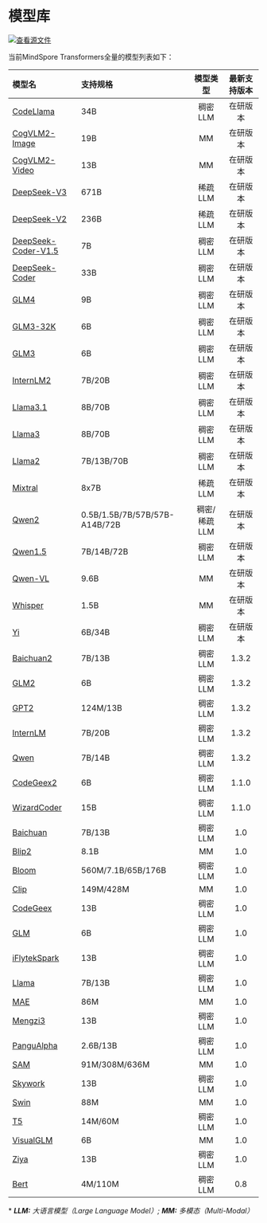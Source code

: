 # 模型库

[![查看源文件](https://mindspore-website.obs.cn-north-4.myhuaweicloud.com/website-images/r2.6.0/resource/_static/logo_source.svg)](https://gitee.com/mindspore/docs/blob/r2.6.0/docs/mindformers/docs/source_zh_cn/start/models.md)

当前MindSpore Transformers全量的模型列表如下：

| 模型名                                                                                                     | 支持规格                          |     模型类型     | 最新支持版本 |
|:--------------------------------------------------------------------------------------------------------|:------------------------------|:------------:|:------:|
| [CodeLlama](https://gitee.com/mindspore/mindformers/blob/r1.5.0/docs/model_cards/codellama.md)             | 34B                           |    稠密LLM     |  在研版本  |
| [CogVLM2-Image](https://gitee.com/mindspore/mindformers/blob/r1.5.0/docs/model_cards/cogvlm2_image.md)     | 19B                           |      MM      |  在研版本  |
| [CogVLM2-Video](https://gitee.com/mindspore/mindformers/blob/r1.5.0/docs/model_cards/cogvlm2_video.md)     | 13B                           |      MM      |  在研版本  |
| [DeepSeek-V3](https://gitee.com/mindspore/mindformers/tree/r1.5.0/research/deepseek3)                      | 671B                          |    稀疏LLM     |  在研版本  |
| [DeepSeek-V2](https://gitee.com/mindspore/mindformers/tree/r1.5.0/research/deepseek2)                      | 236B                          |    稀疏LLM     |  在研版本  |
| [DeepSeek-Coder-V1.5](https://gitee.com/mindspore/mindformers/tree/r1.5.0/research/deepseek1_5)            | 7B                            |    稠密LLM     |  在研版本  |
| [DeepSeek-Coder](https://gitee.com/mindspore/mindformers/tree/r1.5.0/research/deepseek)                    | 33B                           |    稠密LLM     |  在研版本  |
| [GLM4](https://gitee.com/mindspore/mindformers/blob/r1.5.0/docs/model_cards/glm4.md)                       | 9B                            |    稠密LLM     |  在研版本  |
| [GLM3-32K](https://gitee.com/mindspore/mindformers/tree/r1.5.0/research/glm32k)                            | 6B                            |    稠密LLM     |  在研版本  |
| [GLM3](https://gitee.com/mindspore/mindformers/blob/r1.5.0/docs/model_cards/glm3.md)                       | 6B                            |    稠密LLM     |  在研版本  |
| [InternLM2](https://gitee.com/mindspore/mindformers/tree/r1.5.0/research/internlm2)                        | 7B/20B                        |    稠密LLM     |  在研版本  |
| [Llama3.1](https://gitee.com/mindspore/mindformers/tree/r1.5.0/research/llama3_1)                          | 8B/70B                        |    稠密LLM     |  在研版本  |
| [Llama3](https://gitee.com/mindspore/mindformers/tree/r1.5.0/research/llama3)                              | 8B/70B                        |    稠密LLM     |  在研版本  |
| [Llama2](https://gitee.com/mindspore/mindformers/blob/r1.5.0/docs/model_cards/llama2.md)                   | 7B/13B/70B                    |    稠密LLM     |  在研版本  |
| [Mixtral](https://gitee.com/mindspore/mindformers/tree/r1.5.0/research/mixtral)                            | 8x7B                          |    稀疏LLM     |  在研版本  |
| [Qwen2](https://gitee.com/mindspore/mindformers/tree/r1.5.0/research/qwen2)                                | 0.5B/1.5B/7B/57B/57B-A14B/72B |   稠密/稀疏LLM   |  在研版本  |
| [Qwen1.5](https://gitee.com/mindspore/mindformers/tree/r1.5.0/research/qwen1_5)                            | 7B/14B/72B                    |    稠密LLM     |  在研版本  |
| [Qwen-VL](https://gitee.com/mindspore/mindformers/tree/r1.5.0/research/qwenvl)                             | 9.6B                          |      MM      |  在研版本  |
| [Whisper](https://gitee.com/mindspore/mindformers/blob/r1.5.0/docs/model_cards/whisper.md)                 | 1.5B                          |      MM      |  在研版本  |
| [Yi](https://gitee.com/mindspore/mindformers/tree/r1.5.0/research/yi)                                      | 6B/34B                        |    稠密LLM     |  在研版本  |
| [Baichuan2](https://gitee.com/mindspore/mindformers/blob/r1.3.0/research/baichuan2/baichuan2.md)        | 7B/13B                        |    稠密LLM     | 1.3.2  |
| [GLM2](https://gitee.com/mindspore/mindformers/blob/r1.3.0/docs/model_cards/glm2.md)                    | 6B                            |    稠密LLM     | 1.3.2  |
| [GPT2](https://gitee.com/mindspore/mindformers/blob/r1.3.0/docs/model_cards/gpt2.md)                    | 124M/13B                      |    稠密LLM     | 1.3.2  |
| [InternLM](https://gitee.com/mindspore/mindformers/blob/r1.3.0/research/internlm/internlm.md)           | 7B/20B                        |    稠密LLM     | 1.3.2  |
| [Qwen](https://gitee.com/mindspore/mindformers/blob/r1.3.0/research/qwen/qwen.md)                       | 7B/14B                        |    稠密LLM     | 1.3.2  |
| [CodeGeex2](https://gitee.com/mindspore/mindformers/blob/r1.1.0/docs/model_cards/codegeex2.md)          | 6B                            |    稠密LLM     | 1.1.0  |
| [WizardCoder](https://gitee.com/mindspore/mindformers/blob/r1.1.0/research/wizardcoder/wizardcoder.md)  | 15B                           |    稠密LLM     | 1.1.0  |
| [Baichuan](https://gitee.com/mindspore/mindformers/blob/r1.0/research/baichuan/baichuan.md)             | 7B/13B                        |    稠密LLM     |  1.0   |
| [Blip2](https://gitee.com/mindspore/mindformers/blob/r1.0/docs/model_cards/blip2.md)                    | 8.1B                          |      MM      |  1.0   |
| [Bloom](https://gitee.com/mindspore/mindformers/blob/r1.0/docs/model_cards/bloom.md)                    | 560M/7.1B/65B/176B            |    稠密LLM     |  1.0   |
| [Clip](https://gitee.com/mindspore/mindformers/blob/r1.0/docs/model_cards/clip.md)                      | 149M/428M                     |      MM      |  1.0   |
| [CodeGeex](https://gitee.com/mindspore/mindformers/blob/r1.0/research/codegeex/codegeex.md)             | 13B                           |    稠密LLM     |  1.0   |
| [GLM](https://gitee.com/mindspore/mindformers/blob/r1.0/docs/model_cards/glm.md)                        | 6B                            |    稠密LLM     |  1.0   |
| [iFlytekSpark](https://gitee.com/mindspore/mindformers/blob/r1.0/research/iflytekspark/iflytekspark.md) | 13B                           |    稠密LLM     |  1.0   |
| [Llama](https://gitee.com/mindspore/mindformers/blob/r1.0/docs/model_cards/llama.md)                    | 7B/13B                        |    稠密LLM     |  1.0   |
| [MAE](https://gitee.com/mindspore/mindformers/blob/r1.0/docs/model_cards/mae.md)                        | 86M                           |      MM      |  1.0   |
| [Mengzi3](https://gitee.com/mindspore/mindformers/blob/r1.0/research/mengzi3/mengzi3.md)                | 13B                           |    稠密LLM     |  1.0   |
| [PanguAlpha](https://gitee.com/mindspore/mindformers/blob/r1.0/docs/model_cards/pangualpha.md)          | 2.6B/13B                      |    稠密LLM     |  1.0   |
| [SAM](https://gitee.com/mindspore/mindformers/blob/r1.0/docs/model_cards/sam.md)                        | 91M/308M/636M                 |      MM      |  1.0   |
| [Skywork](https://gitee.com/mindspore/mindformers/blob/r1.0/research/skywork/skywork.md)                | 13B                           |    稠密LLM     |  1.0   |
| [Swin](https://gitee.com/mindspore/mindformers/blob/r1.0/docs/model_cards/swin.md)                      | 88M                           |      MM      |  1.0   |
| [T5](https://gitee.com/mindspore/mindformers/blob/r1.0/docs/model_cards/t5.md)                          | 14M/60M                       |    稠密LLM     |  1.0   |
| [VisualGLM](https://gitee.com/mindspore/mindformers/blob/r1.0/research/visualglm/visualglm.md)          | 6B                            |      MM      |  1.0   |
| [Ziya](https://gitee.com/mindspore/mindformers/blob/r1.0/research/ziya/ziya.md)                         | 13B                           |    稠密LLM     |  1.0   |
| [Bert](https://gitee.com/mindspore/mindformers/blob/r0.8/docs/model_cards/bert.md)                      | 4M/110M                       |    稠密LLM     |  0.8   |

&#42; ***LLM:*** *大语言模型（Large Language Model）;* ***MM:*** *多模态（Multi-Modal）*
